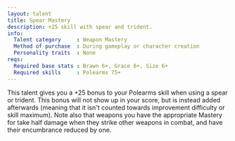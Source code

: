```yaml
---
layout: talent
title: Spear Mastery
description: +25 skill with spear and trident.
info:
  Talent category     : Weapon Mastery
  Method of purchase  : During gameplay or character creation
  Personality traits  : None
reqs:
  Required base stats : Brawn 6+, Grace 6+, Size 6+
  Required skills     : Polearms 75+
---
```


This talent gives you a +25 bonus to your Polearms skill when using a spear or trident. This bonus will not show up in your score, but is instead added afterwards (meaning that it isn't counted towards improvement difficulty or skill maximum). Note also that weapons you have the appropriate Mastery for take half damage when they strike other weapons in combat, and have their encumbrance reduced by one.